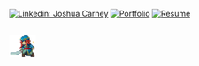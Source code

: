 
[![Linkedin: Joshua Carney](https://img.shields.io/badge/-LinkedIn-blue?style=flat-square&logo=Linkedin&logoColor=white&link=https://www.linkedin.com/in/jkcarney/)](https://www.linkedin.com/in/jkcarney/)
[![Portfolio](https://img.shields.io/badge/Portfolio_Website-12b844?style=flat-square&logo=GitHub&link=https://jkcarney.github.io)](https://jkcarney.github.io/)
[![Resume](https://img.shields.io/badge/Resume-2022-2e0073?style=flat&logo=Files&logoColor=ffffff&link=https://www.dl.dropboxusercontent.com/s/pc1q5svtg448sn1/Joshua_Carney_Resume_2021_2022_NO_CONTACT.pdf?dl=0)](https://www.dl.dropboxusercontent.com/s/5hisbj9qvirjj37/Joshua_Carney_Resume_2022_NO_CONTACT.pdf?dl=0)

<br />
  
<img height="40" src="media/joshua4.gif">


